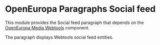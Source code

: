 OpenEuropa Paragraphs Social feed
=================================

This module provides the Social feed paragraph that depends on the [OpenEuropa Media Webtools](https://github.com/openeuropa/oe_media/tree/master/modules/oe_media_webtools)
component.

The paragraph displays Webtools social feed entities.
